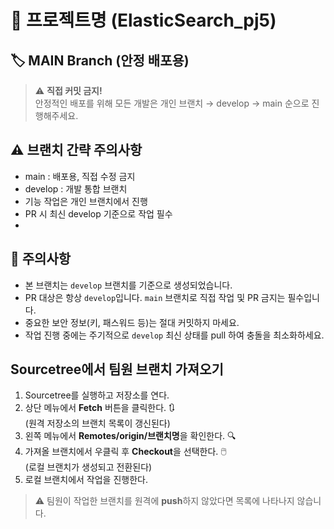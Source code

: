 
# 🚀 프로젝트명 (ElasticSearch_pj5)


## 🏷️ MAIN Branch (안정 배포용)

> ⚠️ **직접 커밋 금지!**  
> 안정적인 배포를 위해 모든 개발은 개인 브랜치 → develop → main 순으로 진행해주세요.

## ⚠️ 브랜치 간략 주의사항
- main : 배포용, 직접 수정 금지  
- develop : 개발 통합 브랜치  
- 기능 작업은 개인 브랜치에서 진행  
- PR 시 최신 develop 기준으로 작업 필수
- 
## 📎 주의사항
- 본 브랜치는 `develop` 브랜치를 기준으로 생성되었습니다.
- PR 대상은 항상 `develop`입니다. `main` 브랜치로 직접 작업 및 PR 금지는 필수입니다.
- 중요한 보안 정보(키, 패스워드 등)는 절대 커밋하지 마세요.
- 작업 진행 중에는 주기적으로 `develop` 최신 상태를 pull 하여 충돌을 최소화하세요.

## Sourcetree에서 팀원 브랜치 가져오기

1. Sourcetree를 실행하고 저장소를 연다.
2. 상단 메뉴에서 **Fetch** 버튼을 클릭한다. 🔃  
   (원격 저장소의 브랜치 목록이 갱신된다)
3. 왼쪽 메뉴에서 **Remotes/origin/브랜치명**을 확인한다. 🔍
4. 가져올 브랜치에서 우클릭 후 **Checkout**을 선택한다. 🖱️  
   (로컬 브랜치가 생성되고 전환된다)
5. 로컬 브랜치에서 작업을 진행한다.

> ⚠️ 팀원이 작업한 브랜치를 원격에 **push**하지 않았다면 목록에 나타나지 않습니다.

